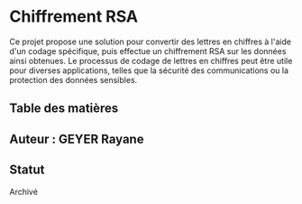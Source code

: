 # Chiffrement RSA 

Ce projet propose une solution pour convertir des lettres en chiffres à l'aide d'un codage spécifique, puis effectue un chiffrement RSA sur les données ainsi obtenues. Le processus de codage de lettres en chiffres peut être utile pour diverses applications, telles que la sécurité des communications ou la protection des données sensibles.

## Table des matières

## Auteur : GEYER Rayane 


## Statut

Archivé
